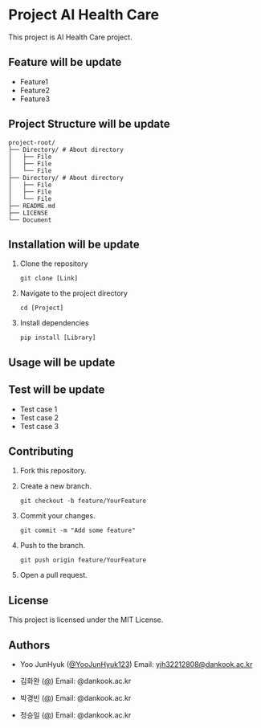 # Project AI Health Care
This project is AI Health Care project.

## Feature will be update
- Feature1
- Feature2
- Feature3

## Project Structure will be update
```
project-root/
├── Directory/ # About directory
│   ├── File
│   ├── File
│   └── File
├── Directory/ # About directory
│   ├── File
│   ├── File
│   └── File
├── README.md
├── LICENSE
└── Document
```

## Installation will be update
1. Clone the repository
   ```
   git clone [Link]
   ```

2. Navigate to the project directory
   ```
   cd [Project]
   ```

3. Install dependencies
   ```
   pip install [Library]
   ```

## Usage will be update

## Test will be update
- Test case 1
- Test case 2
- Test case 3

## Contributing
1. Fork this repository.
2. Create a new branch.
   ```
   git checkout -b feature/YourFeature
   ```
   
3. Commit your changes.
   ```
   git commit -m "Add some feature"
   ```
   
4. Push to the branch.
   ```
   git push origin feature/YourFeature
   ```
   
5. Open a pull request.

## License
This project is licensed under the MIT License.

## Authors
- Yoo JunHyuk ([@YooJunHyuk123](https://github.com/YooJunHyuk123))
	Email: yjh32212808@dankook.ac.kr

- 김화완 ([@]())
	Email: @dankook.ac.kr

- 박경빈 ([@]())
	Email: @dankook.ac.kr

- 정승일 ([@]())
	Email: @dankook.ac.kr
